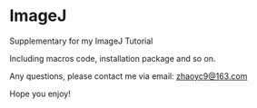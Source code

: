 # ImageJ
Supplementary for my ImageJ Tutorial

Including macros code, installation package and so on.

Any questions, please contact me via email: zhaoyc9@163.com

Hope you enjoy!

